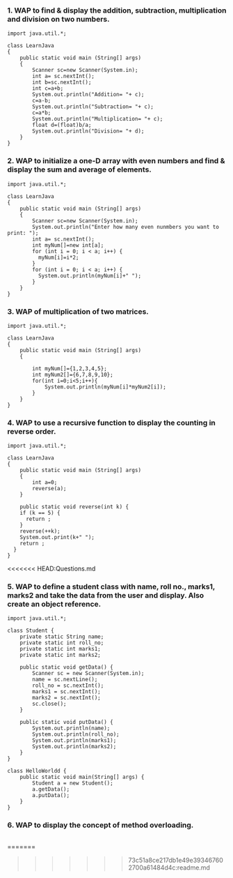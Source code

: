 ### 1.	WAP to find & display the addition, subtraction, multiplication and division on two numbers.
```
import java.util.*;

class LearnJava
{
	public static void main (String[] args) 
	{
		Scanner sc=new Scanner(System.in);
		int a= sc.nextInt();
		int b=sc.nextInt();
		int c=a+b;
		System.out.println("Addition= "+ c);
		c=a-b;
		System.out.println("Subtraction= "+ c);
		c=a*b;
		System.out.println("Multiplication= "+ c);
		float d=(float)b/a;
        System.out.println("Division= "+ d);
	}
}

```
### 2. WAP to initialize a one-D array with even numbers and find & display the sum and average of elements.
```
import java.util.*;

class LearnJava
{
	public static void main (String[] args) 
	{
		Scanner sc=new Scanner(System.in);
		System.out.println("Enter how many even nunmbers you want to print: ");
		int a= sc.nextInt();
		int myNum[]=new int[a];
		for (int i = 0; i < a; i++) {
          myNum[i]=i*2;
        }
        for (int i = 0; i < a; i++) {
          System.out.println(myNum[i]+" ");
        }
	}
}
```

### 3.	WAP of multiplication of two matrices.
```
import java.util.*;

class LearnJava
{
	public static void main (String[] args) 
	{
	
		int myNum[]={1,2,3,4,5};
		int myNum2[]={6,7,8,9,10};
		for(int i=0;i<5;i++){
		    System.out.println(myNum[i]*myNum2[i]);
		}
	}
}

```
### 4.	WAP to use a recursive function to display the counting in reverse order.
```
import java.util.*;

class LearnJava
{
	public static void main (String[] args) 
	{
	    int a=0;
		reverse(a);
	}
	
	public static void reverse(int k) {
    if (k == 5) {
      return ;
    } 
    reverse(++k);
    System.out.print(k+" ");
    return ;
  }
}
```
<<<<<<< HEAD:Questions.md
### 5.	WAP to define a student class with name, roll no., marks1, marks2 and take the data from the user and display. Also create an object reference.
```
import java.util.*;

class Student {
    private static String name;
    private static int roll_no;
    private static int marks1;
    private static int marks2;

    public static void getData() {
        Scanner sc = new Scanner(System.in);
        name = sc.nextLine();
        roll_no = sc.nextInt();
        marks1 = sc.nextInt();
        marks2 = sc.nextInt();
        sc.close();
    }

    public static void putData() {
        System.out.println(name);
        System.out.println(roll_no);
        System.out.println(marks1);
        System.out.println(marks2);
    }
}

class HelloWorldd {
    public static void main(String[] args) {
        Student a = new Student();
        a.getData();
        a.putData();
    }
}
```

### 6.	WAP to display the concept of method overloading.
```

```
=======

>>>>>>> 73c51a8ce217db1e49e393467602700a61484d4c:readme.md
